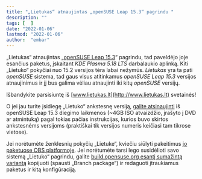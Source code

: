 ```yaml
---
title: "„Lietukas“ atnaujintas „openSUSE Leap 15.3“ pagrindu "
description: ""
tags: [  ]
date: "2022-01-06"
lastmod: "2022-01-06"
author:  "embar"
---
```

„Lietukas“ atnaujintas „[openSUSE Leap 15.3](index.php/22-opensuseivykiai/285-opensuse-jump-su-sukompiliuotais-paketais-is-suse-linux-enterprise-pasirodys-kaip-opensuse-leap-15-3)“ pagrindu, tad paveldėjo joje esančius paketus, įskaitant _KDE Plasma 5.18 LTS_ darbalaukio aplinką. Kiti „Lietuko“ pokyčiai nuo 15.2 versijos tėra labai nežymūs. _Lietukas_ yra ta pati _openSUSE_ sistema, tad gaus visus atitinkamus _openSUSE Leap 15.3_ versijos atnaujinimus ir jį bus galima vėliau atnaujinti iki kitų _openSUSE_ versijų.

Išbandykite parsisiuntę iš [www.lietukas.lt](http://www.lietukas.lt) svetainės!

O jei jau turite įsidiegę „Lietuko“ ankstesnę versiją, [galite atsinaujinti](http://www.lietukas.lt/ymp/lietuko_atnaujinimas.html) iš openSUSE Leap 15.3 diegimo laikmenos (~4GB ISO atvaizdžio, įrašyto į DVD ar atmintuką) pagal tokias pačias instrukcijas, kurios buvo skirtos ankstesnėms versijoms (praktiškai tik versijos numeris keičiasi tam tikrose vietose).

Jei norėtumėte ženklesnių pokyčių „Lietuke“, kviečiu siūlyti pakeitimus [jo paketuose OBS platformoje](https://build.opensuse.org/project/show/home:embar-:Lietukas). Jei norėtumėte tarsi lego susidėlioti savo sistemą „Lietuko“ pagrindu, galite [build.opensuse.org esantį sumažintą variantą](https://build.opensuse.org/package/show/home:embar-:Lietukas/Lietukas_15.3_mini) kopijuoti (spausti „Branch package“) ir redaguoti įtraukiamus paketus ir kitą konfigūraciją.
